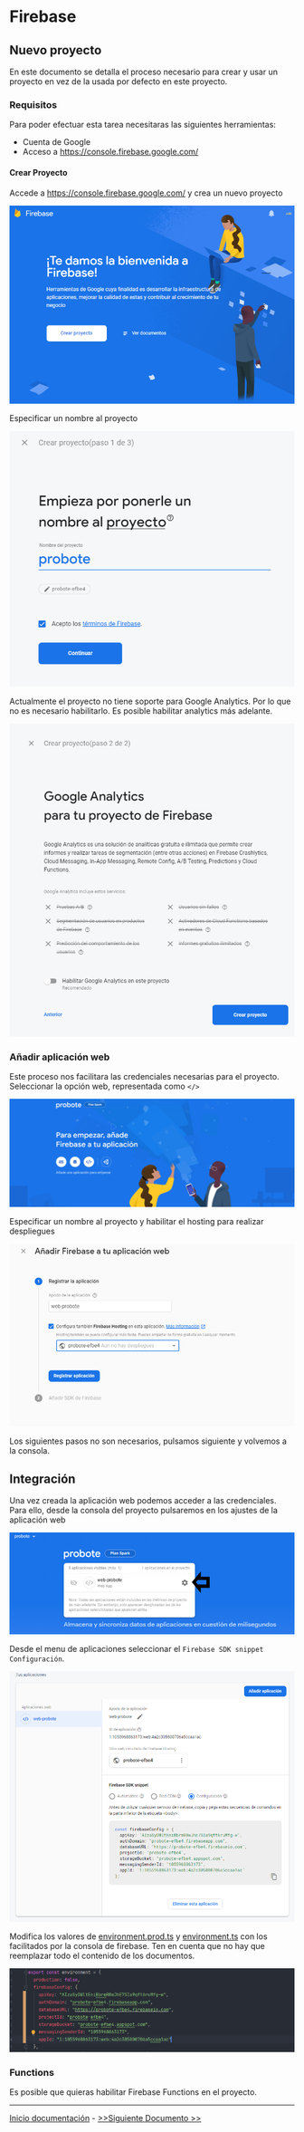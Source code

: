 # Firebase
## Nuevo proyecto
En este documento se detalla el proceso necesario para crear y usar un proyecto en vez de la usada por defecto en este proyecto.

### Requisitos

Para poder efectuar esta tarea necesitaras las siguientes herramientas:
- Cuenta de Google
- Acceso a https://console.firebase.google.com/

#### Crear Proyecto

Accede a https://console.firebase.google.com/ y crea un nuevo proyecto

![Crear proyecto](../images/1.PNG)

Especificar un nombre al proyecto

![2](../images/2.PNG)

Actualmente el proyecto no tiene soporte para Google Analytics. Por lo que no es necesario habilitarlo. Es posible habilitar analytics más adelante.

![3](../images/3.PNG)


### Añadir aplicación web

Este proceso nos facilitara las credenciales necesarias para el proyecto.
Seleccionar la opción web, representada como `</>`

![4](../images/4.PNG)

Especificar un nombre al proyecto y habilitar el hosting para realizar despliegues

![5](../images/5.PNG)

Los siguientes pasos no son necesarios, pulsamos siguiente y volvemos a la consola.




## Integración

Una vez creada la aplicación web podemos acceder a las credenciales.
Para ello, desde la consola del proyecto pulsaremos en los ajustes de la aplicación web

![6](../images/6.PNG)

Desde el menu de aplicaciones seleccionar el `Firebase SDK snippet` `Configuración`.

![14](../images/14.PNG)

Modifica los valores de [environment.prod.ts](/src/environments/environment.prod.ts) y 
[environment.ts](/src/environments/environment.ts) con los facilitados por la consola de firebase. Ten en cuenta que no hay que reemplazar todo el contenido de los documentos.

![15](../images/15.PNG)


### Functions

Es posible que quieras habilitar Firebase Functions en el proyecto. 

---

[Inicio documentación](../README.md) - [>>Siguiente Documento >>](firestore.md)
